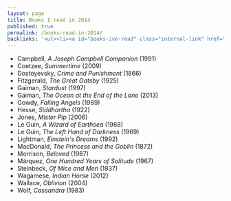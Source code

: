 ```yaml
---
layout: page
title: Books I read in 2014
published: true
permalink: /books-read-in-2014/
backlinks: '<ul><li><a id="books-ive-read" class="internal-link" href="/books-ive-read/">Books I&#39;ve read</a></li></ul>'
---
```


* Campbell, _A Joseph Campbell Companion_ (1991) 
* Coetzee, _Summertime_ (2009) 
* Dostoyevsky, _Crime and Punishment_ (1866) 
* Fitzgerald, _The Great Gatsby_ (1925) 
* Gaiman, _Stardust_ (1997) 
* Gaiman, _The Ocean at the End of the Lane_ (2013) 
* Gowdy, _Falling Angels_ (1989) 
* Hesse, _Siddhartha_ (1922) 
* Jones, _Mister Pip_ (2006) 
* Le Guin, _A Wizard of Earthsea_ (1968) 
* Le Guin, _The Left Hand of Darkness_ (1969) 
* Lightman, _Einstein's Dreams_ (1992) 
* MacDonald, _The Princess and the Goblin_ (1872) 
* Morrison, _Beloved_ (1987) 
* Márquez, _One Hundred Years of Solitude_ (1967) 
* Steinbeck, _Of Mice and Men_ (1937) 
* Wagamese, _Indian Horse_ (2012) 
* Wallace, _Oblivion_ (2004) 
* Wolf, _Cassandra_ (1983) 
